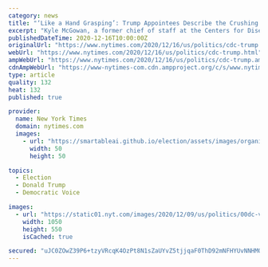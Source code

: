 ```yaml
---
category: news
title: "‘Like a Hand Grasping’: Trump Appointees Describe the Crushing of the C.D.C."
excerpt: "Kyle McGowan, a former chief of staff at the Centers for Disease Control and Prevention, and his deputy, Amanda Campbell, go public on the Trump administration’s manipulation of the agency."
publishedDateTime: 2020-12-16T10:00:00Z
originalUrl: "https://www.nytimes.com/2020/12/16/us/politics/cdc-trump.html"
webUrl: "https://www.nytimes.com/2020/12/16/us/politics/cdc-trump.html"
ampWebUrl: "https://www.nytimes.com/2020/12/16/us/politics/cdc-trump.amp.html"
cdnAmpWebUrl: "https://www-nytimes-com.cdn.ampproject.org/c/s/www.nytimes.com/2020/12/16/us/politics/cdc-trump.amp.html"
type: article
quality: 132
heat: 132
published: true

provider:
  name: New York Times
  domain: nytimes.com
  images:
    - url: "https://smartableai.github.io/election/assets/images/organizations/nytimes.com-50x50.jpg"
      width: 50
      height: 50

topics:
  - Election
  - Donald Trump
  - Democratic Voice

images:
  - url: "https://static01.nyt.com/images/2020/12/09/us/politics/00dc-virus-cdc-2/00dc-virus-cdc-2-facebookJumbo.jpg"
    width: 1050
    height: 550
    isCached: true

secured: "uJC0ZOwZ39P6+tzyVRcqK4OzPt8N1sZaUYvZ5tjjqaF0ThD92mNFHYUvNNHMOhM46TqPHjPq9Ru8Yy8yg7CYJ/pNsKIXiNvjnvWmnvDKmXFn/8u2T6oR0oS9N9vsq941mjncNGIFMl9KURYQU6LSWt0EVN3lrlbx5hMQ8tXJ8isxJaufCdcHQ47/945t1Na5KtUP7Jw68qjr/JuhOfH93qpRq+RHSY5VUrxfTsQOnxgmrYtz1yR5wIQeqEvM3ROQXiCGbPCJOb66KNJ2So4m+Lkrij00hztzfRlC9qNyyxf042DOFAbunnZq/eUsiND8MP9oEe9avnDvNrzw0U7d0BvVnWhCrx4SxIHoGac6OOU=;4cjDHtbeN+0iflcJV5w9HA=="
---
```


